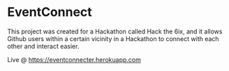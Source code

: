 # EventConnect

This project was created for a Hackathon called Hack the 6ix, and it allows Github users within a certain vicinity in a Hackathon to connect with each other and interact easier.

Live @ https://eventconnecter.herokuapp.com

